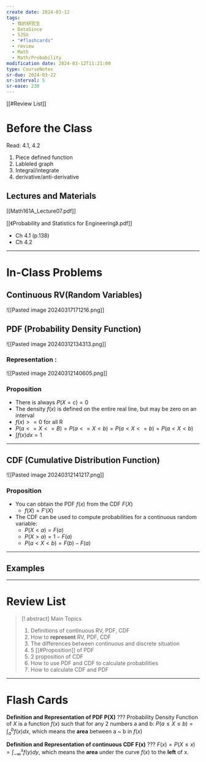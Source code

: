 ```yaml
---
create date: 2024-03-12
tags:
  - 我的研究生
  - DataSince
  - SJSU
  - "#flashcards"
  - review
  - Math
  - Math/Probability
modification date: 2024-03-12T11:21:00
type: CourseNotes
sr-due: 2024-03-22
sr-interval: 5
sr-ease: 230
---
```

[[#Review List]]
# Before the Class
Read: 4.1, 4.2
1. Piece defined function
2. Lableled graph
3. Integral/integrate 
4. derivative/anti-derivative
## Lectures and Materials
[[Math161A_Lecture07.pdf]]

[[《Probability and Statistics for Engineering》.pdf]]
- Ch 4.1 (p.138)
- Ch 4.2

---
# In-Class Problems
## Continuous RV(Random Variables)
![[Pasted image 20240317171216.png]]
## PDF (Probability Density Function)
![[Pasted image 20240312134313.png]]
### Representation :
![[Pasted image 20240312140605.png]]
### Proposition
- There is always $P(X=c)=0$
- The density $f(x)$ is defined on the entire real line, but may be zero on an interval
- $f(x)>=0$ for all R
- $P(a<=X<=B)=P(a<=X<b)=P(a<X<=b)=P(a<X<b)$
- $\int f(x)dx=1$
---
## CDF (Cumulative Distribution Function)
![[Pasted image 20240312141217.png]]
### Proposition
- You can obtain the PDF $f(x)$ from the CDF $F(X)$
	- $f(X)=F'(X)$
- The CDF can be used to compute probabilities for a continuous random variable:
	- $P(X<a)=F(a)$
	- $P(X>a)=1-F(a)$
	- $P(a<X<b)=F(b)-F(a)$
---
## Examples
---
# Review List
>[! abstract] Main Topics
>1. Definitions of continuous RV, PDF, CDF
>2. How to **represent** RV, PDF, CDF
>3. The differences between continuous and discrete situation
>4. 5 [[#Proposition]] of PDF
>5. 2 proposition of CDF
>6. How to use PDF and CDF to calculate probabilities
>7. How to calculate CDF and PDF
---
# Flash Cards

**Definition and Representation of PDF P(X)**
???
Probability Density Function of $X$ is a function $f(x)$ such that for any 2 numbers a and b: $P(a\leq X\leq b)=\int_a^bf(x)dx$,
which means the **area** between a ~ b in $f(x)$
<!--SR:!2024-04-27,30,270-->

**Definition and Representation of continuous CDF F(x)**
???
$F(x)=P(X\leq x)=\int_{-\infty}^xf(y)dy$,
which means the **area** under the curve $f(x)$ to the **left** of x.
<!--SR:!2024-05-22,36,241-->